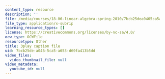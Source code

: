 ```yaml
---
content_type: resource
description: ''
file: /media/courses/18-06-linear-algebra-spring-2010/7bcb25dea0465ca5a653d60fa413b5dd_Y_Ac6KiQ1t0.srt
file_type: application/x-subrip
learning_resource_types: []
license: https://creativecommons.org/licenses/by-nc-sa/4.0/
ocw_type: OCWFile
resourcetype: Other
title: 3play caption file
uid: 7bcb25de-a046-5ca5-a653-d60fa413b5dd
video_files:
  video_thumbnail_file: null
video_metadata:
  youtube_id: null
---
```

